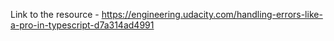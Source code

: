 Link to the resource - https://engineering.udacity.com/handling-errors-like-a-pro-in-typescript-d7a314ad4991

